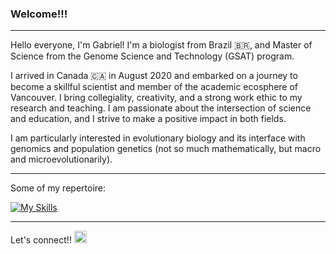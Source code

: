 ### Welcome!!! 
----
Hello everyone, I'm Gabriel! I'm a biologist from Brazil 🇧🇷, and Master of Science from the Genome Science and Technology (GSAT) program. 

I arrived in Canada 🇨🇦 in August 2020 and embarked on a journey to become a skillful scientist and member of the academic ecosphere of Vancouver. I bring collegiality, creativity, and a strong work ethic to my research and teaching. I am passionate about the intersection of science and education, and I strive to make a positive impact in both fields. 

I am particularly interested in evolutionary biology and its interface with genomics and population genetics (not so much mathematically, but macro and microevolutionarily).

----
Some of my repertoire:

[![My Skills](https://skillicons.dev/icons?i=python,bash,anaconda,git,ps,regex,vim,vscode,&&perline=8)](https://skillicons.dev)


----
Let's connect!!
<a href="https://linkedin.com/in/gdalba">
  <img alt="Gabriel's LinkedIn" width="20px" src="https://simpleicons.now.sh/linkedin/495f7e" />
</a>

<!--
**gdalba/gdalba** is a ✨ _special_ ✨ repository because its `README.md` (this file) appears on your GitHub profile.

Here are some ideas to get you started:

- 🔭 I’m currently working on ...
- 🌱 I’m currently learning ...
- 👯 I’m looking to collaborate on ...
- 🤔 I’m looking for help with ...
- 💬 Ask me about ...
- 📫 How to reach me: ...
- 😄 Pronouns: ...
- ⚡ Fun fact: ...
-->